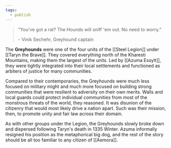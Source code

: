 ```yaml
---
tags:
  - publish
---
```

>"You've got a rat? The Hounds will sniff 'em out. No need to worry."
>
>\- Vinik Sechehr, Greyhound captain

The **Greyhounds** were one of the four units of the [[Steel Legion]] under [[Taryn the Brave]]. They covered everything north of the Kharesti Mountains, making them the largest of the units. Led by [[Azuma Essylt]], they were tightly integrated into their local settlements and functioned as arbiters of justice for many communities.

Compared to their contemporaries, the Greyhounds were much less focused on military might and much more focused on building strong communities that were resilient to adversity on their own merits. Walls and local guards could protect individual communities from most of the monstrous threats of the world, they reasoned. It was disunion of the citizenry that would most likely drive a nation apart. Such was their mission, then, to promote unity and fair law across their domain.

As with other groups under the Legion, the Greyhounds slowly broke down and dispersed following Taryn's death in 1335 Winter. Azuma informally resigned his position as the metaphorical big dog, and the rest of the story should be all too familiar to any citizen of [[Aemora]].